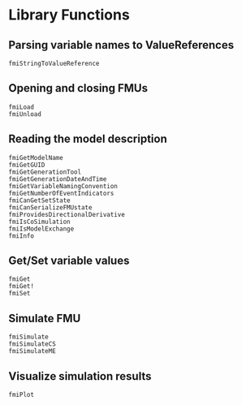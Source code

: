 # Library Functions

## Parsing variable names to ValueReferences

```@docs
fmiStringToValueReference
```

## Opening and closing FMUs

```@docs
fmiLoad
fmiUnload
```

## Reading the model description

```@docs
fmiGetModelName
fmiGetGUID
fmiGetGenerationTool
fmiGetGenerationDateAndTime
fmiGetVariableNamingConvention
fmiGetNumberOfEventIndicators
fmiCanGetSetState
fmiCanSerializeFMUstate
fmiProvidesDirectionalDerivative
fmiIsCoSimulation
fmiIsModelExchange
fmiInfo
```

## Get/Set variable values

```@docs
fmiGet
fmiGet!
fmiSet
```

## Simulate FMU

```@docs
fmiSimulate
fmiSimulateCS
fmiSimulateME

```

## Visualize simulation results

```@docs
fmiPlot
```